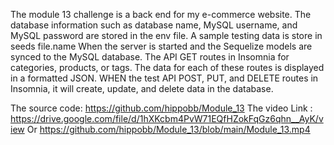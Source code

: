 The module 13 challenge is a back end for my e-commerce website. 
The database information such as database name, MySQL username, and MySQL 
password are stored in the env file. A sample testing data is store in seeds 
file.name When the server is started and the Sequelize models are synced to 
the MySQL database. The API GET routes in Insomnia for categories, products, 
or tags. The data for each of these routes is displayed in a formatted JSON. 
WHEN the test API POST, PUT, and DELETE routes in Insomnia, it will create,
 update, and delete data in the database.

The source code: https://github.com/hippobb/Module_13
The video Link : https://drive.google.com/file/d/1hXKcbm4PvW71EQfHZokFqGz6qhn__AyK/view
Or 
https://github.com/hippobb/Module_13/blob/main/Module_13.mp4

